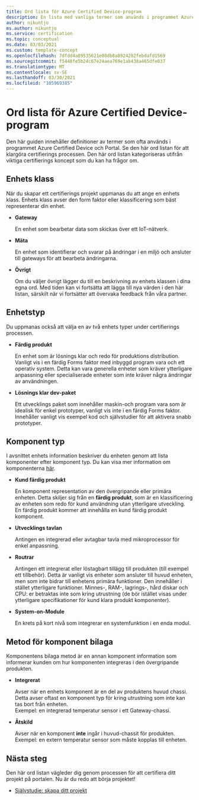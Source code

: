 ```yaml
---
title: Ord lista för Azure Certified Device-program
description: En lista med vanliga termer som används i programmet Azure Certified Device
author: nikuntjo
ms.author: nikuntjo
ms.service: certification
ms.topic: conceptual
ms.date: 03/03/2021
ms.custom: template-concept
ms.openlocfilehash: 7dfdd4a89535621e08db8a8924282febdafd1569
ms.sourcegitcommit: f5448fe5b24c67e24aea769e1ab438a465dfe037
ms.translationtype: MT
ms.contentlocale: sv-SE
ms.lasthandoff: 03/30/2021
ms.locfileid: "105969385"
---
```

# <a name="azure-certified-device-program-glossary"></a>Ord lista för Azure Certified Device-program

Den här guiden innehåller definitioner av termer som ofta används i programmet Azure Certified Device och Portal. Se den här ord listan för att klargöra certifierings processen. Den här ord listan kategoriseras utifrån viktiga certifierings koncept som du kan ha frågor om.

## <a name="device-class"></a>Enhets klass

När du skapar ett certifierings projekt uppmanas du att ange en enhets klass. Enhets klass avser den form faktor eller klassificering som bäst representerar din enhet.

- **Gateway**

    En enhet som bearbetar data som skickas över ett IoT-nätverk.

- **Mäta**

    En enhet som identifierar och svarar på ändringar i en miljö och ansluter till gateways för att bearbeta ändringarna.

- **Övrigt**

    Om du väljer övrigt lägger du till en beskrivning av enhets klassen i dina egna ord. Med tiden kan vi fortsätta att lägga till nya värden i den här listan, särskilt när vi fortsätter att övervaka feedback från våra partner.

## <a name="device-type"></a>Enhetstyp

Du uppmanas också att välja en av två enhets typer under certifierings processen.

- **Färdig produkt**

    En enhet som är lösnings klar och redo för produktions distribution. Vanligt vis i en färdig Forms faktor med inbyggd program vara och ett operativ system. Detta kan vara generella enheter som kräver ytterligare anpassning eller specialiserade enheter som inte kräver några ändringar av användningen.
- **Lösnings klar dev-paket**

    Ett utvecklings paket som innehåller maskin-och program vara som är idealisk för enkel prototyper, vanligt vis inte i en färdig Forms faktor. Innehåller vanligt vis exempel kod och självstudier för att aktivera snabb prototyper.

## <a name="component-type"></a>Komponent typ

I avsnittet enhets information beskriver du enheten genom att lista komponenter efter komponent typ. Du kan visa mer information om komponenterna [här](./how-to-using-the-components-feature.md).

- **Kund färdig produkt**

    En komponent representation av den övergripande eller primära enheten. Detta skiljer sig från en **färdig produkt**, som är en klassificering av enheten som redo för kund användning utan ytterligare utveckling. En färdig produkt kommer att innehålla en kund färdig produkt komponent.
- **Utvecklings tavlan**

    Antingen en integrerad eller avtagbar tavla med mikroprocessor för enkel anpassning.
- **Routrar**

    Antingen ett integrerat eller löstagbart tillägg till produkten (till exempel ett tillbehör). Detta är vanligt vis enheter som ansluter till huvud enheten, men som inte bidrar till enhetens primära funktioner. Den innehåller i stället ytterligare funktioner. Minnes-, RAM-, lagrings-, hård diskar och CPU: er betraktas inte som kring utrustning (de bör istället visas under ytterligare specifikationer för kund klara produkt komponenter).
- **System-on-Module**  

    En krets på kort nivå som integrerar en systemfunktion i en enda modul.

## <a name="component-attachment-method"></a>Metod för komponent bilaga

Komponentens bilaga metod är en annan komponent information som informerar kunden om hur komponenten integreras i den övergripande produkten.

- **Integrerat**
 
    Avser när en enhets komponent är en del av produktens huvud chassi. Detta avser oftast en komponent typ för kring utrustning som inte kan tas bort från enheten.  
    Exempel: en integrerad temperatur sensor i ett Gateway-chassi.

- **Åtskild**

    Avser när en komponent **inte** ingår i huvud-chassit för produkten.  
    Exempel: en extern temperatur sensor som måste kopplas till enheten.


## <a name="next-steps"></a>Nästa steg

Den här ord listan vägleder dig genom processen för att certifiera ditt projekt på portalen. Nu är du redo att börja projektet!
- [Självstudie: skapa ditt projekt](./tutorial-01-creating-your-project.md)
